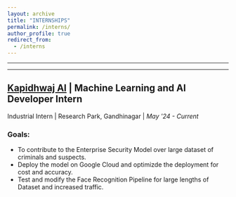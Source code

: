 ```yaml
---
layout: archive
title: "INTERNSHIPS"
permalink: /interns/
author_profile: true
redirect_from:
  - /interns
---
```


<!-- {% include base_path %} -->
-----
-----


## [Kapidhwaj AI](https://www.kapidhwaj.ai/) | Machine Learning and AI Developer Intern
Industrial Intern | Research Park, Gandhinagar | _May '24 - Current_

### Goals:
- To contribute to the Enterprise Security Model over large dataset of criminals and suspects.
- Deploy the model on Google Cloud and optimizde the deployment for cost and accuracy. 
- Test and modify the Face Recognition Pipeline for large lengths of Dataset and increased traffic.


